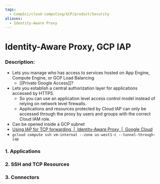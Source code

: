 ```yaml
---
tags:
  - CompSci/cloud-computing/GCP/product/Security
aliases:
  - Identity-Aware Proxy
---
```

# Identity-Aware Proxy, GCP IAP
### Description:
- Lets you manage who has access to services hosted on App Engine, Compute Engine, or GCP Load Balancing
	- [[Private Google Access]]?
- Lets you establish a central authorization layer for applications accessed by HTTPS.
	- So you can use an application level access control model instead of relying on network level firewalls.
	- Applications and resources protected by Cloud IAP can only be accessed through the proxy by users and groups with the correct Cloud IAM role.
- Can be opened inside a GCP subnet
- [Using IAP for TCP forwarding  |  Identity-Aware Proxy  |  Google Cloud](https://cloud.google.com/iap/docs/using-tcp-forwarding)
- `gcloud compute ssh vm-internal --zone us-west1-c --tunnel-through-iap`
### 1. Applications
### 2. SSH and TCP Resources
### 3. Connectors